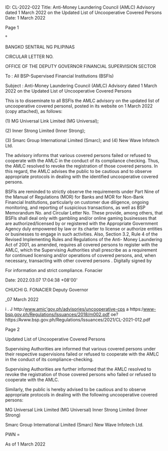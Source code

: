ID: CL-2022-022
Title: Anti-Money Laundering Council (AMLC) Advisory dated 1 March 2022 on the Updated List of Uncooperative Covered Persons
Date: 1 March 2022

Page 1

°

BANGKO SENTRAL NG PILIPINAS

CIRCULAR LETTER NO.

OFFICE OF THE DEPUTY GOVERNOR FINANCIAL SUPERVISION SECTOR

To : All BSP-Supervised Financial Institutions (BSFIs)

Subject : Anti-Money Laundering Council (AMLC) Advisory dated 1 March 2022 on the Updated List of Uncooperative Covered Persons

This is to disseminate to all BSFls the AMLC advisory on the updated list of uncooperative covered personsI, posted in its website on 1 March 2022 (copy attached), as follows:

(1) MG Universal Link Limited (MG Universal);

(2) Inner Strong Limited (Inner Strong);

(3) Smarc Group International Limited (Smarc); and (4) New Wave Infotech Ltd.

The advisory informs that various covered persons failed or refused to cooperate with the AMLC in the conduct of its compliance checking. Thus, the AMLC resolved to revoke the registration of those covered persons. In this regard, the AMLC advises the public to be cautious and to observe appropriate protocols in dealing with the identified uncooperative covered persons.

BSFls are reminded to strictly observe the requirements under Part Nine of the Manual of Regulations (MOR) for Banks and MOR for Non-Bank Financial Institutions, particularly on customer due diligence, ongoing monitoring, and reporting of suspicious transactions, as well as BSP Memorandum No. and Circular Letter No. These provide, among others, that BSFls shall deal only with gambling and/or online gaming businesses that are authorized/licensed by or registered with the Appropriate Government Agency duly empowered by law or its charter to license or authorize entities or businesses to engage in such activities. Also, Section 3.2, Rule 4 of the Revised Implementing Rules and Regulations of the Anti- Money Laundering Act of 2001, as amended, requires all covered persons to register with the AMLC, which the Supervising Authorities shall prescribe as a requirement for continued licensing and/or operations of covered persons, and, when necessary, transacting with other covered persons . Digitally signed by

For information and strict compliance. Fonacier

Date: 2022.03.07 17:04:38 +08'00'

CHUCHI G. FONACIER Deputy Governor

_07 March 2022

i . J http:/www.amic'gov.ph/advisories/uncooperative-cps a https:/www-bsp.gov.ph/Regulations/Issuances/2018/m002.pdf oe? https:/Avww.bsp.gov.ph/Regulations/Issuances/2021/CL-2021-012.pdf

Page 2

Updated List of Uncooperative Covered Persons

Supervising Authorities are informed that various covered persons under their respective supervisions failed or refused to cooperate with the AMLC in the conduct of its compliance-checking.

Supervising Authorities are further informed that the AMLC resolved to revoke the registration of those covered persons who failed or refused to cooperate with the AMLC.

Similarly, the public is hereby advised to be cautious and to observe appropriate protocols in dealing with the following uncooperative covered persons:

MG Universal Link Limited (MG Universal) Inner Strong Limited (Inner Strong)

Smarc Group International Limited (Smarc) New Wave Infotech Ltd.

PWN =

As of 1 March 2022